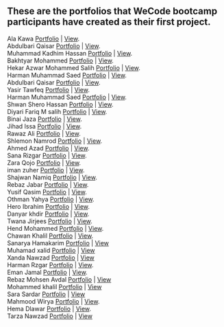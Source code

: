 ## These are the portfolios that WeCode bootcamp participants have created as their first project.

Ala Kawa [Portfolio](https://github.com/AlaaKawa/Ala-portfolio) | [View](https://alaakawa.netlify.app/). </br>
Abdulbari Qaisar [Portfolio](https://github.com/Abdulbariii/Portfolio) | [View](https://bary010.netlify.app/). </br>
Muhammad Kadhim Hassan [Portfolio](https://github.com/Muhammadkadhim/Personal_Portfolio) | [View](https://muhammad-kadhim.netlify.app/).</br>
Bakhtyar Mohammed [Portfolio](https://github.com/Bakhtyar25/portfolio) | [View](https://baxtyar.netlify.app/). </br>
Hekar Azwar Mohammed Salih [Portfolio](https://github.com/HekarNizarki/Portfolio-Project.git) | [View](https://hekarnizarki.github.io/Portfolio-Project/).</br>
Harman Muhammad Saed [Portfolio](https://github.com/HarmanSoftware/portfolio) | [View](https://harmanmuhammad.netlify.app/). </br>
Abdulbari Qaisar [Portfolio](https://github.com/Abdulbariii/Portfolio) | [View](https://bary010.netlify.app/). </br>
Yasir Tawfeq [Portfolio](https://github.com/YasirTawfeq/portfolio) | [View](https://yasirtawfeq1.netlify.app/). </br>
Harman Muhammad Saed [Portfolio](https://github.com/HarmanSoftware/portfolio) | [View](https://harmanmuhammad.netlify.app/). </br>
Shwan Shero Hassan [Portfolio](https://github.com/SHWAN108/Portfolio-Project) | [View](https://shwanshero.netlify.app/). </br>
Diyari Fariq M salih [Portfolio](https://github.com/dearyfareq/portfolio-final) | [View](https://deary-port.netlify.app/). </br>
Binai Jaza [Portfolio](https://github.com/binaijaza/FirstProject) | [View](https://binayi-graphic.netlify.app/). <br>
Jihad Issa [Portfolio](https://github.com/jihadrekani/22-6-repo) | [View](https://jihad-portfolio.netlify.app/). <br>
Rawaz Ali [Portfolio](https://github.com/rawazali999/rawaz-portfolio) | [View](https://rawazali.netlify.app/). </br>
Shlemon Namrod [Portfolio](https://github.com/Shlemon/about-me) | [View](https://shlemon-namrod.netlify.app//).</br>
Ahmed Azad [Portfolio](https://github.com/ahmedazadi/me) | [View](https://ahmedazadi.github.io/me/).</br>
Sana Rizgar [Portfolio](https://github.com/Sanaa00/myportfolio) | [View](https://sanarizgarportfolio.netlify.app/). </br>
Zara Qojo [Portfolio](https://github.com/ZaraQojo/Portfolio) | [View](https://zaraqojo.netlify.app/). </br>
iman zuher [Portfolio](https://github.com/Imanzuher/portfolio) | [View](https://imanzuher.netlify.app/). </br>
Shajwan Namiq [Portfolio](https://github.com/Shajwan-Namiq/portfolio-using-react) | [View](https://shajwan-namiq.netlify.app/). </br>
Rebaz Jabar [Portfolio](https://github.com/rebazjabar/portfolio.git) | [View](https://rebazjabar.netlify.app/). </br>
Yusif Qasim [Portfolio](https://github.com/YusifQasim/my-webite) | [View](https://yusifqasim.netlify.app/). </br>
Othman Yahya [Portfolio](https://github.com/OthmanYahya/WebDevPortfolioProject) | [View](https://othman-yahya.netlify.app/). </br>
Hero Ibrahim [Portfolio](https://github.com/he-rro/myportfolio) | [View](https://he-rro.github.io/myportfolio/).</br>
Danyar khdir [Portfolio](https://github.com/Danyarkhdir/myPortfolio.git) | [View](https://danyars-portfolio.netlify.app/). </br>
Twana Jirjees [Portfolio](https://github.com/Twana999/personal-portfolio-website) | [View](https://twana-jirjees.netlify.app/). </br>
Hend Mohammed [Portfolio](https://github.com/hind178/Repository) | [View](https://we-portfolio.netlify.app/). </br>
Chawan Khalil [Portfolio](https://github.com/Chawa1/My-portfolio) | [View](https://first-portfoilo.netlify.app/).</br>
Sanarya Hamakarim [Portfolio](https://github.com/sanaryaa/myportfolio) | [View](https://sanarya.netlify.app/) </br>
Muhamad xalid [Portfolio](https://github.com/Muhamad-xalid/my-Portfolio) | [View](https://muhamad-xalid.netlify.app/) </br>
Xanda Nawzad [Portfolio](https://github.com/XandaNawzad/portfolio-xanda) | [View](https://xandanawzad.netlify.app/) </br>
Harman Rzgar [Portfolio](https://github.com/HarmanRzgar/Portfolio) | [View](https://harmanrzgar.netlify.app/). </br>
Eman Jamal [Portfolio](https://github.com/emanjse/portfolio) | [View](https://emanjse.netlify.app/). </br>
Rebaz Mohsen Avdal [Portfolio](https://github.com/RebazMohsen/portfolio-repo) | [View](rebazmohsen.netlify.app) </br>
Mohammed khalil [Portfolio](https://github.com/Mohammedkhalil-Ali/My-Portfolio) | [View](https://mohammedkhalildev.netlify.app/) </br>
Sara Sardar [Portfolio](https://github.com/Sara-Sardar/sara-portfolio-project) | [View](https://sarasardar-portfolio.netlify.app/) </br>
Mahmood Wirya [Portfolio](https://github.com/mahmood-wirya/my-portfolio) | [View](https://mahmoodwirya.netlify.app/). </br>
Hema Dlawar [Portfolio](https://github.com/hemadlawar/PortfolioWebPage-HemaDlawar) | [View](https://hemadlawar.github.io/PortfolioWebPage-HemaDlawar/). </br>
Tarza Nawzad [Portfolio](https://github.com/TarzaNawzad/Tarza_Portfolio_Tarza) | [View](https://tarza.netlify.app/)



